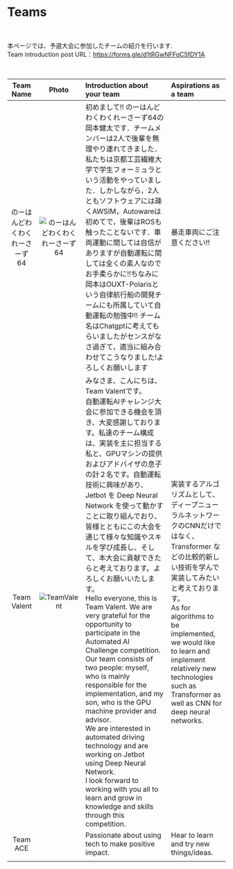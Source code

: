 # Teams

<br>

本ページでは、予選大会に参加したチームの紹介を行います.  
Team introduction post URL：https://forms.gle/d1tRGwNFFqC5fDY1A  

<br>

| Team Name | Photo  | Introduction about your team | Aspirations as a team |
| :-----: | :-----: | :----- | :----- |
| のーはんどわくわくれーさーず64 | ![のーはんどわくわくれーさーず64](https://github.com/seigot/aichallenge2023-racing/assets/46782860/aca9e1f8-86ae-4139-8080-8745e7efe30d) | 初めまして!! のーはんどわくわくれーさーず64の岡本健太です．チームメンバーは2人で後輩を無理やり連れてきました．私たちは京都工芸繊維大学で学生フォーミュラという活動をやっていました．しかしながら，2人ともソフトウェアには疎くAWSIM，Autowareは初めてで，後輩はROSも触ったことないです．車両運動に関しては自信がありますが自動運転に関しては全くの素人なのでお手柔らかに!!ちなみに岡本はOUXT-Polarisという自律航行船の開発チームにも所属していて自動運転の勉強中!! チーム名はChatgptに考えてもらいましたがセンスがなさ過ぎて，適当に組み合わせてこうなりました!よろしくお願いします | 暴走車両にご注意ください!! |
| Team Valent | ![TeamValent](https://github.com/seigot/aichallenge2023-racing/assets/46782860/64afdb3e-398d-4637-b66d-dc2130ce9df8) | みなさま、こんにちは、Team Valentです。<br>自動運転AIチャレンジ大会に参加できる機会を頂き、大変感謝しております。私達のチーム構成は、実装を主に担当する私と、GPUマシンの提供およびアドバイザの息子の計２名です。自動運転技術に興味があり、Jetbot を Deep Neural Network を使って動かすことに取り組んでおり、皆様とともにこの大会を通じて様々な知識やスキルを学び成長し、そして、本大会に貢献できたらと考えております。よろしくお願いいたします。<br> Hello everyone, this is Team Valent. We are very grateful for the opportunity to participate in the Automated AI Challenge competition.<br> Our team consists of two people: myself, who is mainly responsible for the implementation, and my son, who is the GPU machine provider and advisor.<br> We are interested in automated driving technology and are working on Jetbot using Deep Neural Network.<br> I look forward to working with you all to learn and grow in knowledge and skills through this competition. | 実装するアルゴリズムとして、ディープニューラルネットワークのCNNだけではなく、Transformer などの比較的新しい技術を学んで実装してみたいと考えております。 <br> As for algorithms to be implemented, we would like to learn and implement relatively new technologies such as Transformer as well as CNN for deep neural networks. |
| Team ACE | | Passionate about using tech to make positive impact. | Hear to learn and try new things/ideas. |
| | | | |
